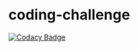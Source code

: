# coding-challenge

[![Codacy Badge](https://api.codacy.com/project/badge/Grade/6c71209cacec4e0298d8fb6c8730246b)](https://app.codacy.com/manual/mustafa-abdelmogoud/code-challange?utm_source=github.com&utm_medium=referral&utm_content=mustafa-abdelmogoud/code-challange&utm_campaign=Badge_Grade_Dashboard)
